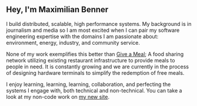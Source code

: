 ## Hey, I'm Maximilian Benner

I build distributed, scalable, high performance systems. My background is in journalism and media so I am most excited when I can pair my software engineering expertise with the domains I am passionate about: environment, energy, industry, and community service.

None of my work exemplifies this better than [Give a Meal](https://www.give-a-meal.org); A food sharing network utilizing existing restaurant infrastructure to provide meals to people in need. It is constantly growing and we are currently in the process of designing hardware terminals to simplify the redemption of free meals.

I enjoy learning, learning, learning, collaboration, and perfecting the systems I engage with, both technical and non-technical. You can take a look at my non-code work on [my new site](https://www.maximilianbenner.com).
